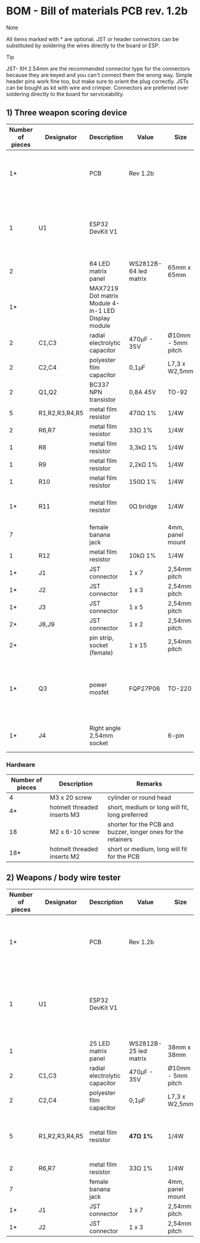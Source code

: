 # BOM - Bill of materials  PCB rev. 1.2b

> [!NOTE]
> All items marked with * are optional. JST or header connectors can be substituted by soldering the wires directly to the board or ESP.

> [!TIP]
> JST- XH 2.54mm are the recommended connector type for the connectors because they are keyed and you can't connect them the wrong way.
> Simple header pins work fine too, but make sure to orient the plug correctly. 
> JSTs can be bought as kit with wire and crimper. 
> Connectors are preferred over soldering directly to the board for serviceability.

## 1) Three weapon scoring device

| Number of pieces | Designator | Description | Value | Size | Remarks |
| --- | --- | --- | --- | --- | --- |
| 1* | | PCB |Rev 1.2b|| alternatively you could build the circuit on a breadboard or perfboard|
| 1 | U1 | ESP32 DevKit V1 |  |  |  be sure to get the **30 pin** version (2 x 15). There are many board flavors out there e.g. V4 is 38 pin |
| 2 |  | 64 LED matrix panel | WS2812B-64 led matrix | 65mm x 65mm | |
| 1* |  | MAX7219 Dot matrix Module 4-in-1 LED Display module | | | |
| 2 | C1,C3 | radial electrolytic capacitor | 470µF - 35V | Ø10mm - 5mm pitch |   |
| 2 | C2,C4 | polyester film capacitor | 0,1µF | L7,3 x W2,5mm | |
| 2 | Q1,Q2 | BC337 NPN transistor | 0,8A 45V | TO-92 | | |
| 5 | R1,R2,R3,R4,R5 | metal film resistor | 470Ω 1% | 1/4W | |
| 2 | R6,R7 | metal film resistor | 33Ω 1% | 1/4W | |
| 1 | R8 | metal film resistor | 3,3kΩ 1% | 1/4W | |
| 1 | R9 | metal film resistor | 2,2kΩ 1% | 1/4W | |
| 1 | R10 | metal film resistor | 150Ω 1% | 1/4W | |
| 1* | R11 | metal film resistor | 0Ω bridge | 1/4W | can be substituted by a simple wire bridge |
| 7 |  | female banana jack | | 4mm, panel mount | |
| 1 | R12 | metal film resistor | 10kΩ 1% | 1/4W | |
| 1* | J1 | JST connector | 1 x 7 | 2,54mm pitch | |
| 1* | J2 | JST connector | 1 x 3 | 2,54mm pitch | |
| 1* | J3 | JST connector | 1 x 5 | 2,54mm pitch | |
| 2* | J8,J9 | JST connector | 1 x 2 | 2,54mm pitch | populate as required|
| 2* |  | pin strip, socket (female) | 1 x 15 | 2,54mm pitch | header for the ESP32 board |
| 1* | Q3 | power mosfet| FQP27P06 | TO-220 | reverse voltage protection, strongly recommended if you power externally via J9 |
| 1* | J4 | Right angle 2,54mm socket| | 6-pin | for plug-in connection of a HC-06 BT module |

### Hardware
| Number of pieces | Description | Remarks |
| --- | --- |  --- |
| 4 | M3 x 20 screw | cylinder or round head |
| 4* | hotmelt threaded inserts M3 | short, medium or long will fit, long preferred |
| 18 | M2 x 6-10 screw | shorter for the PCB and buzzer, longer ones for the retainers |
| 18* | hotmelt threaded inserts M2 | short or medium, long will fit for the PCB |




## 2) Weapons / body wire tester

| Number of pieces | Designator | Description | Value | Size | Remarks |
| --- | --- | --- | --- | --- | --- |
| 1* | | PCB |Rev 1.2b|| alternatively you could build the circuit on a breadboard or perfboard|
| 1 | U1 | ESP32 DevKit V1 |   |   |  be sure to get the **30 pin** version (2 x 15). There are many board flavors out there e.g. V4 is 38 pin |
| 1 |  | 25 LED matrix panel | WS2812B-25 led matrix | 38mm x 38mm | |
| 2 | C1,C3 | radial electrolytic capacitor | 470µF - 35V | Ø10mm - 5mm pitch |   |
| 2 | C2,C4 | polyester film capacitor | 0,1µF | L7,3 x W2,5mm | |
| 5 | R1,R2,R3,R4,R5 | metal film resistor | **47Ω 1%** | 1/4W | These resistors are marked 470Ω* on the silkscreen |
| 2 | R6,R7 | metal film resistor | 33Ω 1% | 1/4W | |
| 7 |  | female banana jack | | 4mm, panel mount | |
| 1* | J1 | JST connector | 1 x 7 | 2,54mm pitch | |
| 1* | J2 | JST connector | 1 x 3 | 2,54mm pitch | |


